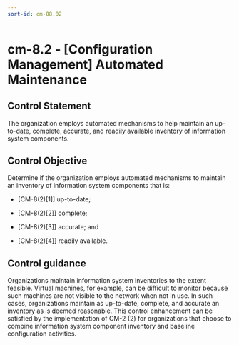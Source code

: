 ```yaml
---
sort-id: cm-08.02
---
```


# cm-8.2 - \[Configuration Management\] Automated Maintenance

## Control Statement

The organization employs automated mechanisms to help maintain an up-to-date, complete, accurate, and readily available inventory of information system components.

## Control Objective

Determine if the organization employs automated mechanisms to maintain an inventory of information system components that is:

- \[CM-8(2)[1]\] up-to-date;

- \[CM-8(2)[2]\] complete;

- \[CM-8(2)[3]\] accurate; and

- \[CM-8(2)[4]\] readily available.

## Control guidance

Organizations maintain information system inventories to the extent feasible. Virtual machines, for example, can be difficult to monitor because such machines are not visible to the network when not in use. In such cases, organizations maintain as up-to-date, complete, and accurate an inventory as is deemed reasonable. This control enhancement can be satisfied by the implementation of CM-2 (2) for organizations that choose to combine information system component inventory and baseline configuration activities.

